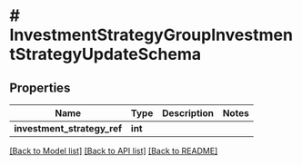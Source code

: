 # # InvestmentStrategyGroupInvestmentStrategyUpdateSchema

## Properties

Name | Type | Description | Notes
------------ | ------------- | ------------- | -------------
**investment_strategy_ref** | **int** |  |

[[Back to Model list]](../../README.md#models) [[Back to API list]](../../README.md#endpoints) [[Back to README]](../../README.md)
